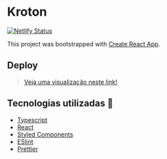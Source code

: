 # Kroton
[![Netlify Status](https://api.netlify.com/api/v1/badges/d8a88dc1-a71b-4a2b-897b-3ce0cec80361/deploy-status)](https://app.netlify.com/sites/herobe/deploys)

This project was bootstrapped with [Create React App](https://github.com/facebook/create-react-app).

## Deploy
 > [Veja uma visualização neste link!](https://kroton-web.netlify.app/)

## Tecnologias utilizadas :arrow_down_small:

- [Typescript](https://www.typescriptlang.org/)
- [React](https://reactjs.org)
- [Styled Components](https://www.styled-components.com/)
- [ESlint](https://eslint.org/)
- [Prettier](https://prettier.io/)

